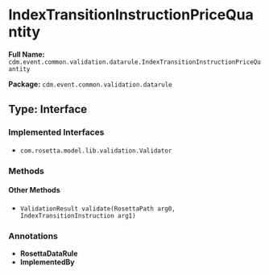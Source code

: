 # IndexTransitionInstructionPriceQuantity

**Full Name:** `cdm.event.common.validation.datarule.IndexTransitionInstructionPriceQuantity`

**Package:** `cdm.event.common.validation.datarule`

## Type: Interface

### Implemented Interfaces

- `com.rosetta.model.lib.validation.Validator`

### Methods

#### Other Methods

- `ValidationResult validate(RosettaPath arg0, IndexTransitionInstruction arg1)`

### Annotations

- **RosettaDataRule**
- **ImplementedBy**

